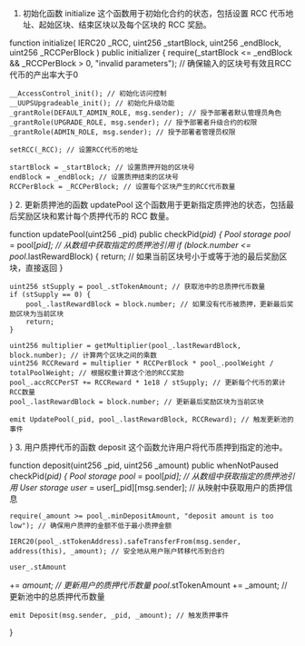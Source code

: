 1. 初始化函数 initialize
这个函数用于初始化合约的状态，包括设置 RCC 代币地址、起始区块、结束区块以及每个区块的 RCC 奖励。

function initialize(
    IERC20 _RCC,
    uint256 _startBlock,
    uint256 _endBlock,
    uint256 _RCCPerBlock
) public initializer {
    require(_startBlock <= _endBlock && _RCCPerBlock > 0, "invalid parameters");  // 确保输入的区块号有效且RCC代币的产出率大于0

    __AccessControl_init(); // 初始化访问控制
    __UUPSUpgradeable_init(); // 初始化升级功能
    _grantRole(DEFAULT_ADMIN_ROLE, msg.sender); // 授予部署者默认管理员角色
    _grantRole(UPGRADE_ROLE, msg.sender); // 授予部署者升级合约的权限
    _grantRole(ADMIN_ROLE, msg.sender); // 授予部署者管理员权限

    setRCC(_RCC); // 设置RCC代币的地址

    startBlock = _startBlock; // 设置质押开始的区块号
    endBlock = _endBlock; // 设置质押结束的区块号
    RCCPerBlock = _RCCPerBlock; // 设置每个区块产生的RCC代币数量
}
2. 更新质押池的函数 updatePool
这个函数用于更新指定质押池的状态，包括最后奖励区块和累计每个质押代币的 RCC 数量。

function updatePool(uint256 _pid) public checkPid(_pid) {
    Pool storage pool_ = pool[_pid]; // 从数组中获取指定的质押池引用
    if (block.number <= pool_.lastRewardBlock) {
        return; // 如果当前区块号小于或等于池的最后奖励区块，直接返回
    }

    uint256 stSupply = pool_.stTokenAmount; // 获取池中的总质押代币数量
    if (stSupply == 0) {
        pool_.lastRewardBlock = block.number; // 如果没有代币被质押，更新最后奖励区块为当前区块
        return;
    }

    uint256 multiplier = getMultiplier(pool_.lastRewardBlock, block.number); // 计算两个区块之间的乘数
    uint256 RCCReward = multiplier * RCCPerBlock * pool_.poolWeight / totalPoolWeight; // 根据权重计算这个池的RCC奖励
    pool_.accRCCPerST += RCCReward * 1e18 / stSupply; // 更新每个代币的累计RCC数量
    pool_.lastRewardBlock = block.number; // 更新最后奖励区块为当前区块

    emit UpdatePool(_pid, pool_.lastRewardBlock, RCCReward); // 触发更新池的事件
}
3. 用户质押代币的函数 deposit
这个函数允许用户将代币质押到指定的池中。

function deposit(uint256 _pid, uint256 _amount) public whenNotPaused checkPid(_pid) {
    Pool storage pool_ = pool[_pid]; // 从数组中获取指定的质押池引用
    User storage user_ = user[_pid][msg.sender]; // 从映射中获取用户的质押信息

    require(_amount >= pool_.minDepositAmount, "deposit amount is too low"); // 确保用户质押的金额不低于最小质押金额

    IERC20(pool_.stTokenAddress).safeTransferFrom(msg.sender, address(this), _amount); // 安全地从用户账户转移代币到合约

    user_.stAmount

 += _amount; // 更新用户的质押代币数量
    pool_.stTokenAmount += _amount; // 更新池中的总质押代币数量

    emit Deposit(msg.sender, _pid, _amount); // 触发质押事件
}
